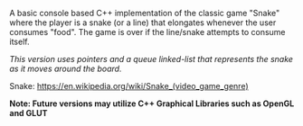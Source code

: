 A basic console based C++ implementation of the classic game "Snake" where the player is a snake (or a line) that elongates whenever the user consumes "food". The game is over if the line/snake attempts to consume itself. 

_This version uses pointers and a queue linked-list that represents the snake as it moves around the board._

Snake: https://en.wikipedia.org/wiki/Snake_(video_game_genre)

**Note: Future versions may utilize C++ Graphical Libraries such as OpenGL and GLUT**
